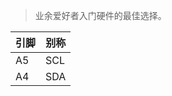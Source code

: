 <!-- 
title: Arduino
sort: 
--> 

> 业余爱好者入门硬件的最佳选择。

| 引脚 | 别称 |
| ---- | ---- |
| A5   | SCL  |
| A4   | SDA  |